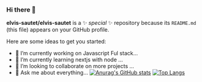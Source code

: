 ### Hi there 👋

**elvis-sautet/elvis-sautet** is a ✨ _special_ ✨ repository because its `README.md` (this file) appears on your GitHub profile.

Here are some ideas to get you started:

- 🔭 I’m currently working on Javascript Ful stack...
- 🌱 I’m currently learning nextjs with node ...
- 👯 I’m looking to collaborate on more projects ...
- 💬 Ask me about everything...
[![Anurag's GitHub stats](https://github-readme-stats.vercel.app/api?username=elvis-sautet)](https://github.com/anuraghazra/github-readme-stats&show_icons=true&theme=radical)
[![Top Langs](https://github-readme-stats.vercel.app/api/top-langs/?username=elvis-sautet)](https://github.com/elvis-sautet/github-readme-stats)

